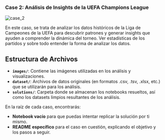 ### **Case 2: Análisis de Insights de la UEFA Champions League**
![case_2](https://github.com/user-attachments/assets/72a13f0a-5021-409a-a1fb-099319680014)

En este caso, se trata de analizar los datos históricos de la Liga de Campeones de la UEFA para descubrir patrones y generar insights que ayuden a comprender la dinámica del torneo. Ver estadísticas de los partidos y sobre todo entender la forma de analizar los datos.

## Estructura de Archivos

- **`images/`**: Contiene las imágenes utilizadas en los análisis y visualizaciones.
- **`dataset/`**: Archivos de datos originales (en formatos .csv, .tsv, .xlsx, etc.) que se utilizarán para los análisis.
- **`solutions/`**: Carpeta donde se almacenan los notebooks resueltos, así como los datasets limpios resultantes de los análisis.

En la raíz de cada caso, encontrarás:
- **Notebook vacío** para que puedas intentar replicar la solución por ti mismo.
- **README específico** para el caso en cuestión, explicando el objetivo y los pasos a seguir.
